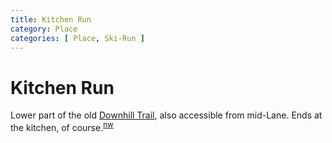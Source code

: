 ```yaml
---
title: Kitchen Run
category: Place
categories: [ Place, Ski-Run ]
---
```

# Kitchen Run

Lower part of the old [Downhill Trail](/Run/Downhill-Trail), also accessible from mid-Lane. Ends at the kitchen, of course.<sup>[nw][]</sup>

[map]: /Meany-Map
[nw]: /Names-Walt "Meany Names by Walter Little, 1984"
